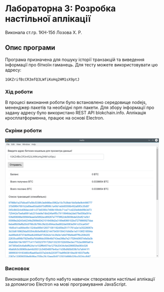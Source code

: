 ﻿# Лабораторна 3: Розробка настільної аплікації
Виконала 
ст.гр. 1КН-15б Лозова Х. Р.

## Опис програми

Програма призначена для пошуку історії транзакцій та виведення інформації про біткоїн гаманець.
Для тесту можете використовувати цю адресу:

```
1GKZrifBcCR3mfQ3LWfiKoHq2HM1sX9ptJ
```
### Хід роботи

В процесі виконання роботи було встановлено середовище nodejs, мененджер пакетів та необхідні npm пакети.
Для збору інформації про задану адресу було використано REST API blokchain.info.
Аплікація кросплатформенна, працює на основі Electron.

### Скріни роботи
![image](/assets/img.jpg)

### Висновок
Виконавши роботу було набуто навичок створювати настільні аплікації за допомогою Electron на мові програмування JavaScript.


